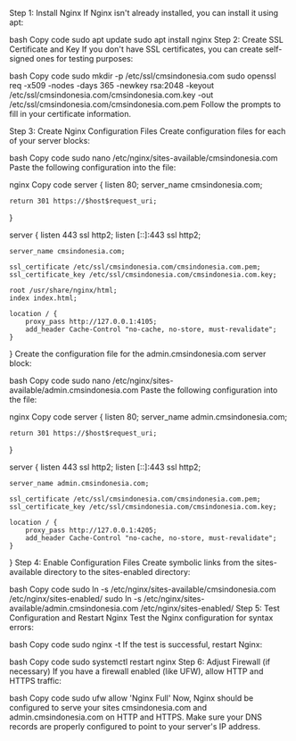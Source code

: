 Step 1: Install Nginx
If Nginx isn't already installed, you can install it using apt:

bash
Copy code
sudo apt update
sudo apt install nginx
Step 2: Create SSL Certificate and Key
If you don't have SSL certificates, you can create self-signed ones for testing purposes:

bash
Copy code
sudo mkdir -p /etc/ssl/cmsindonesia.com
sudo openssl req -x509 -nodes -days 365 -newkey rsa:2048 -keyout /etc/ssl/cmsindonesia.com/cmsindonesia.com.key -out /etc/ssl/cmsindonesia.com/cmsindonesia.com.pem
Follow the prompts to fill in your certificate information.

Step 3: Create Nginx Configuration Files
Create configuration files for each of your server blocks:

bash
Copy code
sudo nano /etc/nginx/sites-available/cmsindonesia.com
Paste the following configuration into the file:

nginx
Copy code
server {
    listen 80;
    server_name cmsindonesia.com;

    return 301 https://$host$request_uri;
}

server {
    listen 443 ssl http2;
    listen [::]:443 ssl http2;

    server_name cmsindonesia.com;

    ssl_certificate /etc/ssl/cmsindonesia.com/cmsindonesia.com.pem;
    ssl_certificate_key /etc/ssl/cmsindonesia.com/cmsindonesia.com.key;

    root /usr/share/nginx/html;
    index index.html;

    location / {
        proxy_pass http://127.0.0.1:4105;
        add_header Cache-Control "no-cache, no-store, must-revalidate";
    }
}
Create the configuration file for the admin.cmsindonesia.com server block:

bash
Copy code
sudo nano /etc/nginx/sites-available/admin.cmsindonesia.com
Paste the following configuration into the file:

nginx
Copy code
server {
    listen 80;
    server_name admin.cmsindonesia.com;

    return 301 https://$host$request_uri;
}

server {
    listen 443 ssl http2;
    listen [::]:443 ssl http2;

    server_name admin.cmsindonesia.com;

    ssl_certificate /etc/ssl/cmsindonesia.com/cmsindonesia.com.pem;
    ssl_certificate_key /etc/ssl/cmsindonesia.com/cmsindonesia.com.key;

    location / {
        proxy_pass http://127.0.0.1:4205;
        add_header Cache-Control "no-cache, no-store, must-revalidate";
    }
}
Step 4: Enable Configuration Files
Create symbolic links from the sites-available directory to the sites-enabled directory:

bash
Copy code
sudo ln -s /etc/nginx/sites-available/cmsindonesia.com /etc/nginx/sites-enabled/
sudo ln -s /etc/nginx/sites-available/admin.cmsindonesia.com /etc/nginx/sites-enabled/
Step 5: Test Configuration and Restart Nginx
Test the Nginx configuration for syntax errors:

bash
Copy code
sudo nginx -t
If the test is successful, restart Nginx:

bash
Copy code
sudo systemctl restart nginx
Step 6: Adjust Firewall (if necessary)
If you have a firewall enabled (like UFW), allow HTTP and HTTPS traffic:

bash
Copy code
sudo ufw allow 'Nginx Full'
Now, Nginx should be configured to serve your sites cmsindonesia.com and admin.cmsindonesia.com on HTTP and HTTPS. Make sure your DNS records are properly configured to point to your server's IP address.
